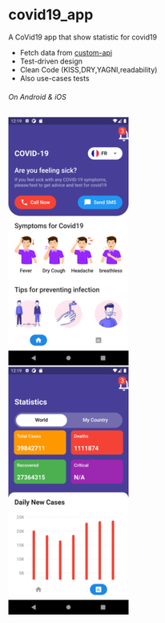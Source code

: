 # covid19_app

A CoVid19 app that show statistic for covid19

* Fetch data from [custom-api](https://github.com/ada024/covid19-customapi)
* Test-driven design 
* Clean Code (KISS,DRY,YAGNI,readability)
* Also use-cases tests 

###### On Android & iOS
<p float="left">
 <img src="https://github.com/ada024/covid19-app/blob/main/screenshots/home.png" width=240  >
  &nbsp;   &nbsp;   &nbsp;   &nbsp;
 <img src="https://github.com/ada024/covid19-app/blob/main/screenshots/statistics.png" width=240>
</p>
